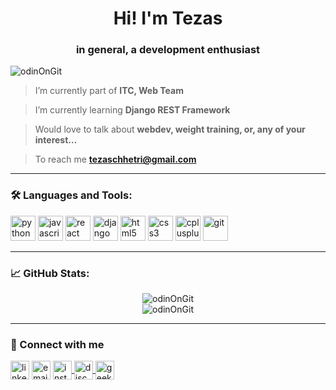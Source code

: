 <h1 align="center">Hi! I'm Tezas</h1>
<h3 align="center">in general, a development enthusiast</h3>

<p align="left"> <img src="https://komarev.com/ghpvc/?username=your-username&label=Profile%20views&color=0e75b6&style=flat" alt="odinOnGit" /> </p>

> I’m currently part of **ITC, Web Team**

> I’m currently learning **Django REST Framework**

> Would love to talk about **webdev, weight training, or, any of your interest...**

> To reach me **tezaschhetri@gmail.com**

---

### 🛠️ Languages and Tools:

<p align="left">
  <img src="https://cdn.jsdelivr.net/gh/devicons/devicon/icons/python/python-original.svg" alt="python" width="40" height="40"/>
  <img src="https://cdn.jsdelivr.net/gh/devicons/devicon/icons/javascript/javascript-original.svg" alt="javascript" width="40" height="40"/>
  <img src="https://cdn.jsdelivr.net/gh/devicons/devicon/icons/react/react-original.svg" alt="react" width="40" height="40"/>
  <img src="https://cdn.jsdelivr.net/gh/devicons/devicon/icons/django/django-plain.svg" alt="django" width="40" height="40"/>
  <img src="https://cdn.jsdelivr.net/gh/devicons/devicon/icons/html5/html5-original.svg" alt="html5" width="40" height="40"/>
  <img src="https://cdn.jsdelivr.net/gh/devicons/devicon/icons/css3/css3-original.svg" alt="css3" width="40" height="40"/>
  <img src="https://cdn.jsdelivr.net/gh/devicons/devicon/icons/cplusplus/cplusplus-original.svg" alt="cplusplus" width="40" height="40"/>
  <img src="https://cdn.jsdelivr.net/gh/devicons/devicon/icons/git/git-original.svg" alt="git" width="40" height="40"/>
</p>

---

### 📈 GitHub Stats:

<p align="center">
  <img src="https://github-readme-stats.vercel.app/api?username=odinOnGit&show_icons=true&locale=en" alt="odinOnGit" />
  <br />
  <img src="https://github-readme-streak-stats.herokuapp.com/?user=odinOnGit" alt="odinOnGit" />
</p>

---

### 🔗 Connect with me

<p align="left">
  <a href="https://www.linkedin.com/in/tezas-chetry-12671223b?utm_source=share&utm_campaign=share_via&utm_content=profile&utm_medium=android_app" target="blank"><img align="center" src="https://cdn.jsdelivr.net/gh/devicons/devicon/icons/linkedin/linkedin-original.svg" alt="linkedin" width="30" /></a>
  <a href="mailto:tezaschhetri@gmail.com"><img align="center" src="https://cdn-icons-png.flaticon.com/512/732/732200.png" alt="email" width="30" /></a>
  <a href="https://instagram.com/tezaschhetri" target="blank">
    <img align="center" src="https://cdn-icons-png.flaticon.com/512/2111/2111463.png" alt="instagram" width="30" />
  </a>
  <a href="https://discord.com/users/754304850795429970" target="blank">
    <img align="center" src="https://cdn-icons-png.flaticon.com/512/5968/5968756.png" alt="discord" width="30" />
  </a>
  <a href="https://auth.geeksforgeeks.org/user/tezaschwcxj/profile" target="blank">
  <img align="center" src="https://upload.wikimedia.org/wikipedia/commons/4/43/GeeksforGeeks.svg" alt="geeksforgeeks" width="30" />
</a>

</p>
